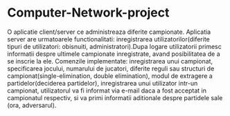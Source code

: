 # Computer-Network-project

O aplicatie client/server ce administreaza diferite campionate. Aplicatia server are urmatoarele functionalitati: inregistrarea utilizatorilor(diferite tipuri de utilizatori: obisnuiti, administratori).Dupa logare utilizatorii primesc informatii despre ultimele campionate inregistrate, avand posibilitatea de a se inscrie la ele.
Comenzile implementate: inregistrarea unui campionat, specificarea jocului, numarului de jucatori, diferite reguli sau structuri de campionat(single-elimination, double elimination), modul de extragere a partidelor(deciderea partidelor), inregistrarea unui utilizator intr-un campionat, utilizatorul va fi informat via e-mail daca a fost acceptat in campionatul respectiv, si va primi informatii aditionale despre partidele sale (ora, adversarul).

